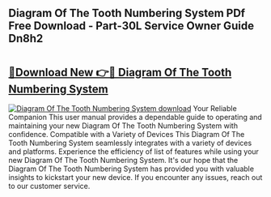 ## Diagram Of The Tooth Numbering System PDf Free Download - Part-30L Service Owner Guide Dn8h2

# <h2><a href="http://dfn1y7r.blite.top/?on=Diagram+Of+The+Tooth+Numbering+System">🔗Download New 👉🔴 Diagram Of The Tooth Numbering System</a></h2>

[![Diagram Of The Tooth Numbering System download](https://i.imgur.com/lujVjoI.png)](http://dfn1y7r.blite.top/?on=Diagram+Of+The+Tooth+Numbering+System)
Your Reliable Companion This user manual provides a dependable guide to operating and maintaining your new Diagram Of The Tooth Numbering System with confidence. Compatible with a Variety of Devices This Diagram Of The Tooth Numbering System seamlessly integrates with a variety of devices and platforms. Experience the efficiency of list of features while using your new Diagram Of The Tooth Numbering System. It's our hope that the Diagram Of The Tooth Numbering System has provided you with valuable insights to kickstart your new device. If you encounter any issues, reach out to our customer service.
